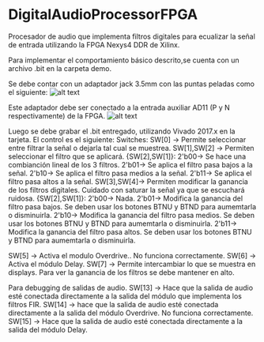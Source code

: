 # DigitalAudioProcessorFPGA
Procesador de audio que implementa filtros digitales para ecualizar la señal de entrada utilizando la FPGA Nexys4 DDR de Xilinx.

Para implementar el comportamiento básico descrito,se cuenta con un archivo .bit en la carpeta demo.

Se debe contar con un adaptador jack 3.5mm con las puntas peladas como el siguiente:
![alt text](demos/pictures/jack.jpg "Adaptador Jack 3.5mm")

Este adaptador debe ser conectado a la entrada auxiliar AD11 (P y N respectivamente) de la FPGA.
![alt text](demos/pictures/adc_jack.jpg "Conexión al ADC")

Luego se debe grabar el .bit entregado, utilizando Vivado 2017.x en la tarjeta.
El control es el siguiente: 
Switches:
SW[0] -> Permite seleccionar entre filtrar la señal o dejarla tal cual se muestrea.
SW[1],SW[2] -> Permiten seleccionar el filtro que se aplicará.
  {SW[2],SW[1]}: 
      2'b00-> Se hace una combianción lineal de los  3 filtros.
      2'b01-> Se aplica el filtro pasa bajos a la señal.
      2'b10-> Se aplica el filtro pasa medios a la señal.
      2'b11-> Se aplica el filtro pasa altos a la señal.
SW[3],SW[4]-> Permiten modificar la ganancia de los filtros digitales. Cuidado con saturar la señal ya que se escuchará ruidosa.
     {SW[2],SW[1]}: 
      2'b00-> Nada.
      2'b01-> Modifica la ganancia del filtro pasa bajos. Se deben usar los botones BTNU y BTND para aumemtarla o disminuirla.
      2'b10-> Modifica la ganancia del filtro pasa medios. Se deben usar los botones BTNU y BTND para aumemtarla o disminuirla.
      2'b11-> Modifica la ganancia del filtro pasa altos. Se deben usar los botones BTNU y BTND para aumemtarla o disminuirla.

SW[5] -> Activa el modulo Overdrive.. No funciona correctamente.
SW[6] -> Activa el módulo Delay.
SW[7] -> Permite intercambiar lo que se muestra en displays. Para ver la ganancia de los filtros se debe mantener en alto.

Para debugging de salidas de audio.
SW[13] -> Hace que la salida de audio esté conectada directamente a la salida del módulo que implementa los filtros FIR.
SW[14] -> hace que la salida de audio esté conectada directamente a la salida del módulo Overdrive. No funciona correctamente.
SW[15] -> Hace que la salida de audio esté conectada directamente a la salida del módulo Delay.
